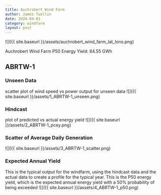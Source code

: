 ```yaml
---
title: Auchrobert Wind Farm
author: James Twallin
date: 2024-04-01
category: windfarm
layout: post
---
```

![]({{ site.baseurl }}/assets/auchrobert_wind_farm_lat_lons.png)

Auchrobert Wind Farm P50 Energy Yield: 84.55 GWh

ABRTW-1
-------------
### Unseen Data 
scatter plot of wind speed vs power output for unseen data
![]({{ site.baseurl }}/assets/1_ABRTW-1_unseen.png)
### Hindcast 
plot of predicted vs actual energy yield
![]({{ site.baseurl }}/assets/2_ABRTW-1_pcey.png)
### Scatter of Average Daily Generation 

![]({{ site.baseurl }}/assets/3_ABRTW-1_scatter.png)
### Expected Annual Yield 
This is the typical output for the windfarm, using the hindcast data and the actual data to create a profile for the typical year. This is the P50 energy yield, which is the expected annual energy yield with a 50% probability of being exceeded
![]({{ site.baseurl }}/assets/4_ABRTW-1_p50.png)

